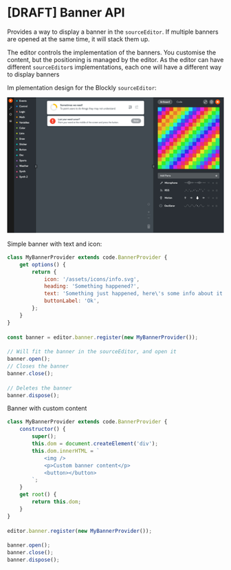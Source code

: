 # [DRAFT] Banner API

Provides a way to display a banner in the `sourceEditor`.
If multiple banners are opened at the same time, it will stack them up.

The editor controls the implementation of the banners. You customise the content, but the positioning is managed by the editor.
As the editor can have different `sourceEditor`s implementations, each one will have a different way to display banners

Im plementation design for the Blockly `sourceEditor`: 

![alt text](./banner.jpg "Banner")

Simple banner with text and icon:

```js
class MyBannerProvider extends code.BannerProvider {
    get options() {
        return {
            icon: '/assets/icons/info.svg',
            heading: 'Something happened?',
            text: 'Something just happened, here\'s some info about it',
            buttonLabel: 'Ok',
        };
    }
}

const banner = editor.banner.register(new MyBannerProvider());

// Will fit the banner in the sourceEditor, and open it
banner.open();
// Closes the banner
banner.close();

// Deletes the banner
banner.dispose();

```

Banner with custom content

```js
class MyBannerProvider extends code.BannerProvider {
    constructor() {
        super();
        this.dom = document.createElement('div');
        this.dom.innerHTML = `
            <img />
            <p>Custom banner content</p>
            <button></button>
        `;
    }
    get root() {
        return this.dom;
    }
}

editor.banner.register(new MyBannerProvider());

banner.open();
banner.close();
banner.dispose();
```